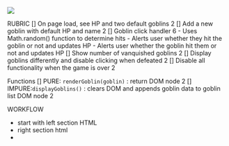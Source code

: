 ![](./assets/goblinwireframe.png)

RUBRIC
[] On page load, see HP and two default goblins 2
[] Add a new goblin with default HP and name 2
[] Goblin click handler 6 - Uses Math.random() function to determine hits - Alerts user whether they hit the goblin or not and updates HP - Alerts user whether the goblin hit them or not and updates HP
[] Show number of vanquished goblins 2
[] Display goblins differently and disable clicking when defeated 2
[] Disable all functionality when the game is over 2

Functions
[] PURE: `renderGoblin(goblin)` : return DOM node 2
[] IMPURE:`displayGoblins()` : clears DOM and appends goblin data to goblin list DOM node 2

WORKFLOW

-   start with left section HTML
-   right section html
-

